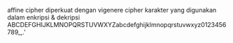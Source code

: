 affine cipher diperkuat dengan vigenere cipher
karakter yang digunakan dalam enkripsi & dekripsi ABCDEFGHIJKLMNOPQRSTUVWXYZabcdefghijklmnopqrstuvwxyz0123456789_,.'
